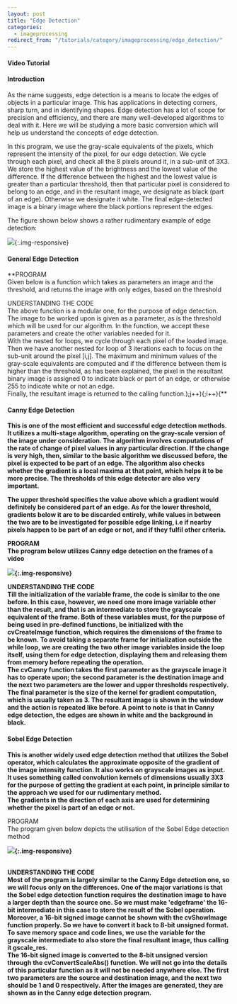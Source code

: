 ```yaml
---
layout: post
title: "Edge Detection"
categories:
  - imageprocessing
redirect_from: "/tutorials/category/imageprocessing/edge_detection/"
---
```


#### Video Tutorial

#### Introduction

As the name suggests, edge detection is a means to locate the edges of objects in a particular image. This has applications in detecting corners, sharp turn, and in identifying shapes. Edge detection has a lot of scope for precision and efficiency, and there are many well-developed algorithms to deal with it. Here we will be studying a more basic conversion which will help us understand the concepts of edge detection.

In this program, we use the gray-scale equivalents of the pixels, which represent the intensity of the pixel, for our edge detection. We cycle through each pixel, and check all the 8 pixels around it, in a sub-unit of 3X3. We store the highest value of the brightness and the lowest value of the difference. If the difference between the highest and the lowest value is greater than a particular threshold, then that particular pixel is considered to belong to an edge, and in the resultant image, we designate as black (part of an edge). Otherwise we designate it white. The final edge-detected image is a binary image where the black portions represent the edges.

The figure shown below shows a rather rudimentary example of edge detection:

![][1]{:.img-responsive}

#### General Edge Detection

**PROGRAM  
Given below is a function which takes as parameters an image and the threshold, and returns the image with only edges, based on the threshold  

<script src="https://gist.github.com/anonymous/42373ad2578b12cd764a.js"></script>
  
UNDERSTANDING THE CODE  
The above function is a modular one, for the purpose of edge detection. The image to be worked upon is given as a parameter, as is the threshold which will be used for our algorithm. In the function, we accept these parameters and create the other variables needed for it.  
With the nested for loops, we cycle through each pixel of the loaded image. Then we have another nested for loop of 3 iterations each to focus on the sub-unit around the pixel [i,j]. The maximum and minimum values of the gray-scale equivalents are computed and if the difference between them is higher than the threshold, as has been explained, the pixel in the resultant binary image is assigned 0 to indicate black or part of an edge, or otherwise 255 to indicate white or not an edge.  
Finally, the resultant image is returned to the calling function.);j++){;i++){**

#### Canny Edge Detection

**This is one of the most efficient and successful edge detection methods. It utilizes a multi-stage algorithm, operating on the gray-scale version of the image under consideration. The algorithm involves computations of the rate of change of pixel values in any particular direction. If the change is very high, then, similar to the basic algorithm we discussed before, the pixel is expected to be part of an edge. The algorithm also checks whether the gradient is a local maxima at that point, which helps it to be more precise. The thresholds of this edge detector are also very important.**

**The upper threshold specifies the value above which a gradient would definitely be considered part of an edge. As for the lower threshold, gradients below it are to be discarded entirely, while values in between the two are to be investigated for possible edge linking, i.e if nearby pixels happen to be part of an edge or not, and if they fulfil other criteria.**

**PROGRAM  
The program below utilizes Canny edge detection on the frames of a video**

<script src="https://gist.github.com/anonymous/ba72772f03ca9ec6a919.js"></script>
  
**![][2]{:.img-responsive}**

**UNDERSTANDING THE CODE  
Till the initialization of the variable frame, the code is similar to the one before. In this case, however, we need one more image variable other than the result, and that is an intermediate to store the grayscale equivalent of the frame. Both of these variables must, for the purpose of being used in pre-defined functions, be initialized with the cvCreateImage function, which requires the dimensions of the frame to be known. To avoid taking a separate frame for initialization outside the while loop, we are creating the two other image variables inside the loop itself, using them for edge detection, displaying them and releasing them from memory before repeating the operation.  
The cvCanny function takes the first parameter as the grayscale image it has to operate upon; the second parameter is the destination image and the next two parameters are the lower and upper thresholds respectively. The final parameter is the size of the kernel for gradient computation, which is usually taken as 3. The resultant image is shown in the window and the action is repeated like before. A point to note is that in Canny edge detection, the edges are shown in white and the background in black.**

#### Sobel Edge Detection

**This is another widely used edge detection method that utilizes the Sobel operator, which calculates the approximate opposite of the gradient of the image intensity function. It also works on grayscale images as input. It uses something called convolution kernels of dimensions usually 3X3 for the purpose of getting the gradient at each point, in principle similar to the approach we used for our rudimentary method.  
The gradients in the direction of each axis are used for determining whether the pixel is part of an edge or not.**

PROGRAM  
The program given below depicts the utilisation of the Sobel Edge detection method

<script src="https://gist.github.com/anonymous/3378878.js"></script>

**![][3]{:.img-responsive}**  
 

  
**UNDERSTANDING THE CODE  
Most of the program is largely similar to the Canny Edge detection one, so we will focus only on the differences. One of the major variations is that the Sobel edge detection function requires the destination image to have a larger depth than the source one. So we must make 'edgeframe' the 16-bit intermediate in this case to store the result of the Sobel operation. Moreover, a 16-bit signed image cannot be shown with the cvShowImage function properly. So we have to convert it back to 8-bit unsigned format. To save memory space and code lines, we use the variable for the grayscale intermediate to also store the final resultant image, thus calling it gscale_res.  
The 16-bit signed image is converted to the 8-bit unsigned version through the cvConvertScaleAbs() function. We will not go into the details of this particular function as it will not be needed anywhere else. The first two parameters are the source and destination image, and the next two should be 1 and 0 respectively. After the images are generated, they are shown as in the Canny edge detection program.**

[1]: https://lh3.googleusercontent.com/fhWLv6zrRpACJFF20DaXAqaI-VdBJHhDqF-W8MDsAKQA_gPc9l86w8PILPSZu57WSiqjn5jn9ZwRstHV71W50WYOxCeK_yuT_qzTtTalIbXlM0-2pAY
[2]: https://lh5.googleusercontent.com/h0nIiOA0PIMZ31nXxqsowFqmP5I1LkuDOde9hcIdaXatn-pIJS5UEyYOu3lMEXfwb42mL67rWdbllUGx70l9qpEVi68NKMraNQTfFQZOh80SXFg6wv0
[3]: https://lh6.googleusercontent.com/EcA-RQzHk0VOhVd-JTwV5_T5Ss_fseNZ-nbE8vwTav9PjVaEdyeHOISP-qEb_h5vobin2-qFEznJ6O_i8JYTXeVlLRH7wuQQn6DESiGtPc5y0US4Dt8
